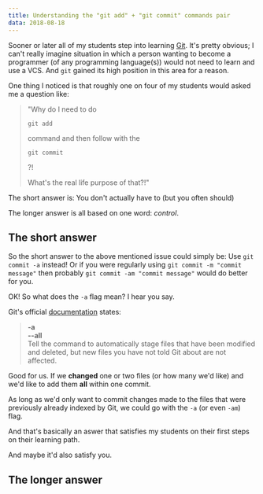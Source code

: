 ```yaml
---
title: Understanding the "git add" + "git commit" commands pair
data: 2018-08-18
---
```

Sooner or later all of my students step into learning [Git](//git-scm.com).
It's pretty obvious; I can't really imagine situation in which a person wanting
to become a programmer (of any programming language(s)) would not need to learn
and use a <accr title="Version Control System">VCS</accr>.
And `git` gained its high position in this area for a reason.

One thing I noticed is that roughly one on four of my students would asked me
a question like:

> "Why do I need to do 
>
> `git add`
>
>  command and then follow with the 
>
> `git commit`
>
> ?!
>
> What's the real life purpose of that?!"

The short answer is: You don't actually have to (but you often should)

The longer answer is all based on one word: _control_.
<!-- more -->


## The short answer

So the short answer to the above mentioned issue could simply be: Use `git commit -a` instead!
Or if you were regularly using `git commit -m "commit message"` then probably `git commit -am "commit message"`
would do better for you.

OK! So what does the `-a` flag mean? I hear you say.

Git's official [documentation](https://git-scm.com/docs/git-commit#git-commit--a) states:

> **-a**<br>
> **--all**<br>
>  Tell the command to automatically stage files that have been modified and deleted,
>  but new files you have not told Git about are not affected.

Good for us. If we **changed** one or two files (or how many we'd like) and we'd like to
add them **all** within one commit. 

As long as we'd only want to commit changes made to the files that were previously already
indexed by Git, we could go with the `-a` (or even `-am`) flag.

And that's basically an aswer that satisfies my students on their first steps on their learning path.

And maybe it'd also satisfy you.


## The longer answer
